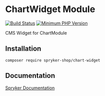 # ChartWidget Module
[![Build Status](https://travis-ci.org/spryker-shop/chart-widget.svg)](https://travis-ci.org/spryker-shop/chart-widget)
[![Minimum PHP Version](https://img.shields.io/badge/php-%3E%3D%207.2-8892BF.svg)](https://php.net/)

CMS Widget for ChartModule

## Installation

```
composer require spryker-shop/chart-widget
```

## Documentation

[Spryker Documentation](https://academy.spryker.com)
